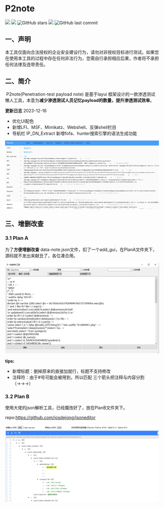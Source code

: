 <h1>P2note</h1>

![](https://img.shields.io/twitter/follow/Rainmaker_007?label=Follow%20&style=social) ![](https://img.shields.io/github/forks/SevenC-base/P2note) ![GitHub stars](https://img.shields.io/github/stars/SevenC-base/P2note) ![](https://img.shields.io/github/followers/SevenC-base) ![GitHub last commit](https://img.shields.io/github/last-commit/SevenC-base/IP_domain_name_extraction_tool)



## 一、声明

​		本工具仅面向合法授权的企业安全建设行为，请勿对非授权目标进行测试。如果您在使用本工具的过程中存在任何非法行为，您需自行承担相应后果，作者将不承担任何法律及连带责任。

## 二、简介

​		P2note(Penetration-test payload note) 是基于layui 框架设计的一款渗透测试懒人工具，本意为**减少渗透测试人员记忆payload的数量，提升渗透测试效率**。

**更新日志** 2023-12-16

- 优化UI配色
- 新增LFI、MSF、Mimikatz、Webshell、反弹shell栏目
- 导航栏 IP_DN_Extract 新增fofa、hunter搜索引擎的语法生成功能



<img src='./1.gif'/>

## 三、增删改查

### 3.1 Plan A

为了**方便增删改查** data-note.json文件，扣了一个add_gui，在PlanA文件夹下，源码就不发出来献丑了，各位凑合用。

![](./2.jpg)

**tips:**

- 新增标题：删掉原来的直接加就行，标题不支持修改
- 注释符：由于#号可能会被用到，所以匹配 三个箭头把注释与内容分割（→→→）

### 3.2 Plan B

使用大佬的json解析工具，已经魔改好了，放在PlanB文件夹下。

repo:https://github.com/josdejong/jsoneditor

![](./3.jpg)



